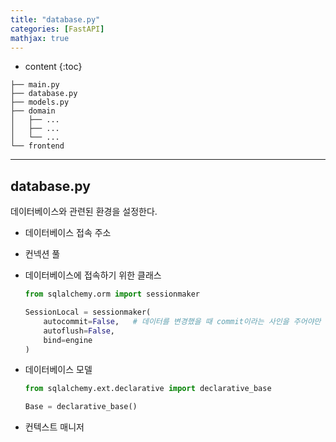 ```yaml
---
title: "database.py"
categories: [FastAPI]
mathjax: true
---
```


* content
{:toc}
```
├── main.py
├── database.py
├── models.py
├── domain
│   ├── ...
│   ├── ...
│   └── ...
└── frontend
```

---

## database.py

데이터베이스와 관련된 환경을 설정한다.

- 데이터베이스 접속 주소

- 컨넥션 풀

- 데이터베이스에 접속하기 위한 클래스

  ```python
  from sqlalchemy.orm import sessionmaker
  ```

  ```python
  SessionLocal = sessionmaker(
      autocommit=False,   # 데이터를 변경했을 때 commit이라는 사인을 주어야만 저장
      autoflush=False,
      bind=engine
  )
  ```

  

- 데이터베이스 모델

  ```py
  from sqlalchemy.ext.declarative import declarative_base
  
  Base = declarative_base()
  ```

  

- 컨텍스트 매니저
